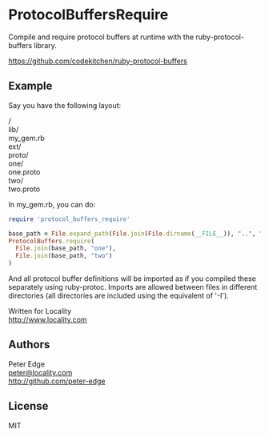# ProtocolBuffersRequire

Compile and require protocol buffers at runtime with the ruby-protocol-buffers library.

https://github.com/codekitchen/ruby-protocol-buffers

## Example

Say you have the following layout:

/  
  lib/  
    my_gem.rb  
  ext/  
    proto/  
      one/  
        one.proto  
      two/  
        two.proto  

In my_gem.rb, you can do:

```ruby
require 'protocol_buffers_require'

base_path = File.expand_path(File.join(File.dirname(__FILE__)), "..", "ext", "proto")
ProtocolBuffers.require(
  File.join(base_path, "one"),
  File.join(base_path, "two")
)
```

And all protocol buffer definitions will be imported as if you compiled these separately
using ruby-protoc. Imports are allowed between files in different directories (all directories
are included using the equivalent of '-I').

Written for Locality  
http://www.locality.com

## Authors

Peter Edge  
peter@locality.com  
http://github.com/peter-edge

## License

MIT
